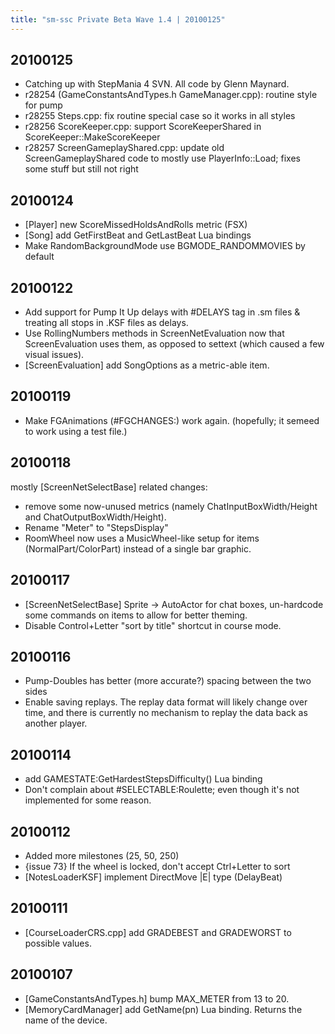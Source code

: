 ```yaml
---
title: "sm-ssc Private Beta Wave 1.4 | 20100125"
---
```


20100125
--------
* Catching up with StepMania 4 SVN. All code by Glenn Maynard.
 * r28254 (GameConstantsAndTypes.h GameManager.cpp): routine style for pump
 * r28255 Steps.cpp: fix routine special case so it works in all styles
 * r28256 ScoreKeeper.cpp: support ScoreKeeperShared in
   ScoreKeeper::MakeScoreKeeper
 * r28257 ScreenGameplayShared.cpp: update old ScreenGameplayShared code
   to mostly use PlayerInfo::Load; fixes some stuff but still not right

20100124
--------
* [Player] new ScoreMissedHoldsAndRolls metric (FSX)
* [Song] add GetFirstBeat and GetLastBeat Lua bindings
* Make RandomBackgroundMode use BGMODE_RANDOMMOVIES by default

20100122
--------
* Add support for Pump It Up delays with #DELAYS tag in .sm files & treating all
  stops in .KSF files as delays.
* Use RollingNumbers methods in ScreenNetEvaluation now that ScreenEvaluation
  uses them, as opposed to settext (which caused a few visual issues).
* [ScreenEvaluation] add SongOptions as a metric-able item.

20100119
--------
* Make FGAnimations (#FGCHANGES:) work again. (hopefully; it semeed to work
  using a test file.)

20100118
--------
mostly [ScreenNetSelectBase] related changes:
* remove some now-unused metrics (namely ChatInputBoxWidth/Height and
  ChatOutputBoxWidth/Height).
* Rename "Meter" to "StepsDisplay"
* RoomWheel now uses a MusicWheel-like setup for items (NormalPart/ColorPart)
  instead of a single bar graphic.

20100117
--------
* [ScreenNetSelectBase] Sprite -> AutoActor for chat boxes, un-hardcode some
  commands on items to allow for better theming.
* Disable Control+Letter "sort by title" shortcut in course mode.

20100116
--------
* Pump-Doubles has better (more accurate?) spacing between the two sides
* Enable saving replays. The replay data format will likely change over time,
  and there is currently no mechanism to replay the data back as another player.

20100114
--------
* add GAMESTATE:GetHardestStepsDifficulty() Lua binding
* Don't complain about #SELECTABLE:Roulette; even though it's not implemented
  for some reason.

20100112
--------
* Added more milestones (25, 50, 250)
* {issue 73} If the wheel is locked, don't accept Ctrl+Letter to sort
* [NotesLoaderKSF] implement DirectMove |E| type (DelayBeat)

20100111
--------
* [CourseLoaderCRS.cpp] add GRADEBEST and GRADEWORST to possible values.

20100107
--------
* [GameConstantsAndTypes.h] bump MAX_METER from 13 to 20.
* [MemoryCardManager] add GetName(pn) Lua binding. Returns the name of the device.